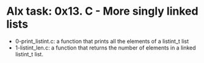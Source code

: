 # Alx task: 0x13. C - More singly linked lists

* 0-print_listint.c: a function that prints all the elements of a listint_t list
* 1-listint_len.c: a function that returns the number of elements in a linked listint_t list.
